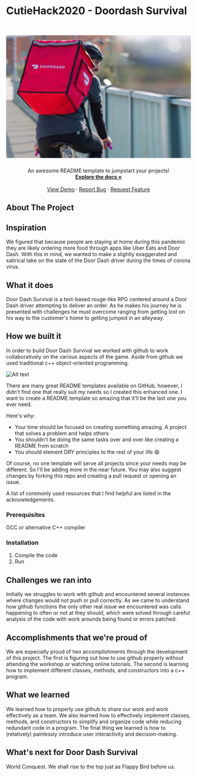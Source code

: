 # CutieHack2020 - Doordash Survival

<!-- PROJECT LOGO -->
<br />
<p align="center">
  <a href="https://github.com/DhillonSuhail/CutieHack2020.git">
    <img src="images/doordash.png" alt="Logo" >
  </a>

  <h3 align="center"></h3>

  <p align="center">
    An awesome README template to jumpstart your projects!
    <br />
    <a href="https://github.com/DhillonSuhail/CutieHack2020/"><strong>Explore the docs »</strong></a>
    <br />
    <br />
    <a href="https://github.com/othneildrew/Best-README-Template">View Demo</a>
    ·
    <a href="https://github.com/DhillonSuhail/CutieHack2020/issues">Report Bug</a>
    ·
    <a href="https://github.com/DhillonSuhail/CutieHack2020/issues">Request Feature</a>
  </p>
</p>




<!-- ABOUT THE PROJECT -->
## About The Project

## Inspiration
We figured that because people are staying at home during this pandemic they are likely ordering more food through apps like Uber Eats and Door Dash. With this in mind, we wanted to make a slightly exaggerated and satirical take on the state of the Door Dash driver during the times of corona virus.

## What it does
Door Dash Survival is a text-based rouge-like RPG centered around a Door Dash driver attempting to deliver an order. As he makes his journey he is presented with challenges he must overcome ranging from getting lost on his way to the customer's home to getting jumped in an alleyway.

## How we built it
In order to build Door Dash Survival we worked with github to work collaboratively on the various aspects of the game. Aside from github we used traditional c++ object-oriented programming.

![Alt text](/relative/images/screenshot.png?raw=true)

There are many great README templates available on GitHub, however, I didn't find one that really suit my needs so I created this enhanced one. I want to create a README template so amazing that it'll be the last one you ever need.

Here's why:
* Your time should be focused on creating something amazing. A project that solves a problem and helps others
* You shouldn't be doing the same tasks over and over like creating a README from scratch
* You should element DRY principles to the rest of your life :smile:

Of course, no one template will serve all projects since your needs may be different. So I'll be adding more in the near future. You may also suggest changes by forking this repo and creating a pull request or opening an issue.

A list of commonly used resources that I find helpful are listed in the acknowledgements.



<!-- GETTING STARTED -->
### Prerequisites

GCC or alternative C++ compiler

### Installation

1. Compile the code
2. Run


## Challenges we ran into
Initially we struggles to work with github and encountered several instances where changes would not push or pull correctly. As we came to understand how github functions the only other real issue we encountered was calls happening to often or not at they should, which were solved through careful analysis of the code with work arounds being found or errors patched.

## Accomplishments that we're proud of
We are especially proud of two accomplishments through the development of this project. The first is figuring out how to use github properly without attending the workshop or watching online tutorials. The second is learning how to implement different classes, methods, and constructors into a c++ program.

## What we learned
We learned how to properly use github to share our work and work effectively as a team. We also learned how to effectively implement classes, methods, and constructors to simplify and organize code while reducing redundant code in a program. The final thing we learned is how to (relatively) painlessly introduce user interactivity and decision-making.

## What's next for Door Dash Survival
World Conquest. We shall rise to the top just as Flappy Bird before us.